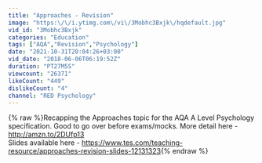```yaml
---
title: "Approaches - Revision"
image: "https:\/\/i.ytimg.com\/vi\/3Mobhc3Bxjk\/hqdefault.jpg"
vid_id: "3Mobhc3Bxjk"
categories: "Education"
tags: ["AQA","Revision","Psychology"]
date: "2021-10-31T20:04:26+03:00"
vid_date: "2018-06-06T06:19:52Z"
duration: "PT27M5S"
viewcount: "26371"
likeCount: "449"
dislikeCount: "4"
channel: "RED Psychology"
---
```

{% raw %}Recapping the Approaches topic for the AQA A Level Psychology specification. Good to go over before exams/mocks. More detail here - <a rel="nofollow" target="blank" href="http://amzn.to/2DUfp13">http://amzn.to/2DUfp13</a><br />Slides available here - <a rel="nofollow" target="blank" href="https://www.tes.com/teaching-resource/approaches-revision-slides-12131323">https://www.tes.com/teaching-resource/approaches-revision-slides-12131323</a>{% endraw %}
